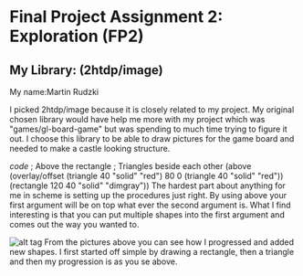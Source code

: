 # Final Project Assignment 2: Exploration (FP2)

## My Library: (2htdp/image)
My name:Martin Rudzki

I picked 2htdp/image because it is closely related to my project. My original chosen library would have help me more with my project which was "games/gl-board-game" but was spending to much time trying to figure it out. I choose this library to be able to draw pictures for the game board and needed to make a castle looking structure.

*code*
; Above the rectangle
; Triangles beside each other
(above (overlay/offset (triangle 40 "solid" "red")
                      80 0
                      (triangle 40 "solid" "red"))
       (rectangle 120 40 "solid" "dimgray"))
The hardest part about anything for me in scheme is setting up the procedures just right. By using above your first argument will be on top what ever the second argument is. What I find interesting is that you can put multiple shapes into the first argument and comes out the way you wanted to.

![alt tag](http://output.jpg)
From the pictures above you can see how I progressed and added new shapes. I first started off simple by drawing a rectangle, then a triangle and then my progression is as you se above. 



